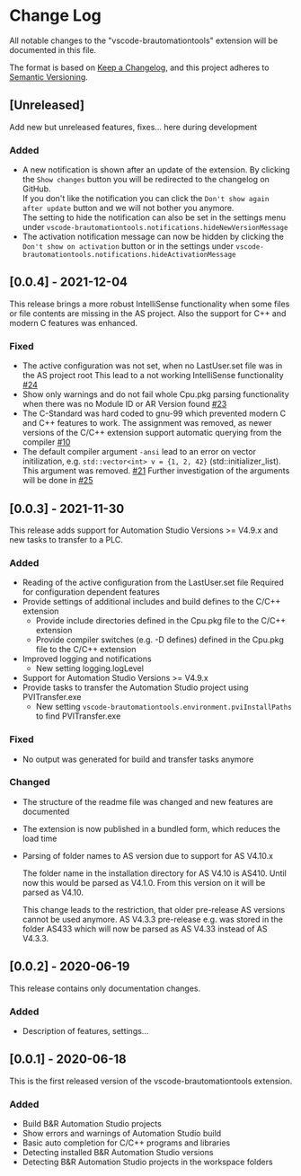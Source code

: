 # Change Log

All notable changes to the "vscode-brautomationtools" extension will be documented in this file.

The format is based on [Keep a Changelog](https://keepachangelog.com/en/1.0.0/),
and this project adheres to [Semantic Versioning](https://semver.org/spec/v2.0.0.html).

## [Unreleased]
Add new but unreleased features, fixes... here during development

### Added
- A new notification is shown after an update of the extension. By clicking the `Show changes` button you will be redirected to the changelog on GitHub.<br/>
  If you don't like the notification you can click the `Don't show again after update` button and we will not bother you anymore.<br/>
  The setting to hide the notification can also be set in the settings menu under `vscode-brautomationtools.notifications.hideNewVersionMessage`
- The activation notification message can now be hidden by clicking the `Don't show on activation` button or in the settings under `vscode-brautomationtools.notifications.hideActivationMessage`


## [0.0.4] - 2021-12-04
This release brings a more robust IntelliSense functionality when some files or file contents are missing in the AS project.
Also the support for C++ and modern C features was enhanced.

### Fixed
- The active configuration was not set, when no LastUser.set file was in the AS project root
  This lead to a not working IntelliSense functionality
  [#24](https://github.com/br-automation-com/vscode-brautomationtools/issues/24)
- Show only warnings and do not fail whole Cpu.pkg parsing functionality when there was no Module ID or AR Version found
  [#23](https://github.com/br-automation-com/vscode-brautomationtools/issues/23)
- The C-Standard was hard coded to gnu-99 which prevented modern C and C++ features to work. The assignment was removed, as newer versions of the C/C++
  extension support automatic querying from the compiler
  [#10](https://github.com/br-automation-com/vscode-brautomationtools/issues/10)
- The default compiler argument `-ansi` lead to an error on vector initilization, e.g. `std::vector<int> v = {1, 2, 42}` (std::initializer_list).
  This argument was removed.
  [#21](https://github.com/br-automation-com/vscode-brautomationtools/issues/21)
  Further investigation of the arguments will be done in [#25](https://github.com/br-automation-com/vscode-brautomationtools/issues/25)


## [0.0.3] - 2021-11-30
This release adds support for Automation Studio Versions >= V4.9.x and new tasks to transfer to a PLC.

### Added
- Reading of the active configuration from the LastUser.set file
  Required for configuration dependent features
- Provide settings of additional includes and build defines to the C/C++ extension
  - Provide include directories defined in the Cpu.pkg file to the C/C++ extension
  - Provide compiler switches (e.g. -D defines) defined in the Cpu.pkg file to the C/C++ extension
- Improved logging and notifications
  - New setting logging.logLevel
- Support for Automation Studio Versions >= V4.9.x
- Provide tasks to transfer the Automation Studio project using PVITransfer.exe
  - New setting `vscode-brautomationtools.environment.pviInstallPaths` to find PVITransfer.exe

### Fixed
- No output was generated for build and transfer tasks anymore

### Changed
- The structure of the readme file was changed and new features are documented
- The extension is now published in a bundled form, which reduces the load time
- Parsing of folder names to AS version due to support for AS V4.10.x

  The folder name in the installation directory for AS V4.10 is AS410.
  Until now this would be parsed as V4.1.0. From this version on it will be parsed as V4.10.

  This change leads to the restriction, that older pre-release AS versions cannot be used anymore. AS V4.3.3 pre-release e.g. was stored in the folder AS433 which will now be parsed as AS V4.33 instead of AS V4.3.3.


## [0.0.2] - 2020-06-19
This release contains only documentation changes.

### Added
- Description of features, settings...

## [0.0.1] - 2020-06-18
This is the first released version of the vscode-brautomationtools extension.

### Added
- Build B&R Automation Studio projects
- Show errors and warnings of Automation Studio build
- Basic auto completion for C/C++ programs and libraries
- Detecting installed B&R Automation Studio versions
- Detecting B&R Automation Studio projects in the workspace folders